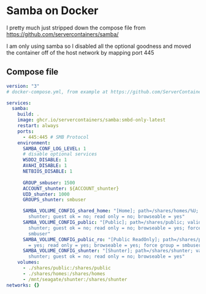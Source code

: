 # Samba on Docker

I pretty much just stripped down the compose file from
https://github.com/servercontainers/samba/

I am only using samba so I disabled all the optional goodness and moved the
container off of the host network by mapping port 445

## Compose file

```yml
version: "3"
# docker-compose.yml, from example at https://github.com/ServerContainers/samba

services:
  samba:
    build: .
    image: ghcr.io/servercontainers/samba:smbd-only-latest
    restart: always
    ports:
      - 445:445 # SMB Protocol  
    environment:
      SAMBA_CONF_LOG_LEVEL: 1
      # disable optional services
      WSDD2_DISABLE: 1
      AVAHI_DISABLE: 1
      NETBIOS_DISABLE: 1
      
      GROUP_smbuser: 1500
      ACCOUNT_shunter: ${ACCOUNT_shunter}
      UID_shunter: 1000
      GROUPS_shunter: smbuser

      SAMBA_VOLUME_CONFIG_shared_home: "[Home]; path=/shares/homes/%U; valid users =
        shunter; guest ok = no; read only = no; browseable = yes"
      SAMBA_VOLUME_CONFIG_public: "[Public]; path=/shares/public; valid users =
        shunter; guest ok = no; read only = no; browseable = yes; force group =
        smbuser"
      SAMBA_VOLUME_CONFIG_public_ro: "[Public ReadOnly]; path=/shares/public; guest ok
        = yes; read only = yes; browseable = yes; force group = smbuser"
      SAMBA_VOLUME_CONFIG_shunter: "[Shunter]; path=/shares/shunter; valid users =
        shunter; guest ok = no; read only = no; browseable = yes"
    volumes:
      - ./shares/public:/shares/public
      - ./shares/homes:/shares/homes
      - /mnt/seagate/shunter:/shares/shunter
networks: {}
```